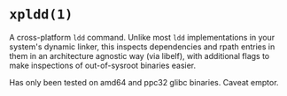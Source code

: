 # `xpldd(1)`

A cross-platform `ldd` command. Unlike most `ldd` implementations in your
system's dynamic linker, this inspects dependencies and rpath entries in
them in an architecture agnostic way (via libelf), with additional flags
to make inspections of out-of-sysroot binaries easier.

Has only been tested on amd64 and ppc32 glibc binaries. Caveat emptor.
